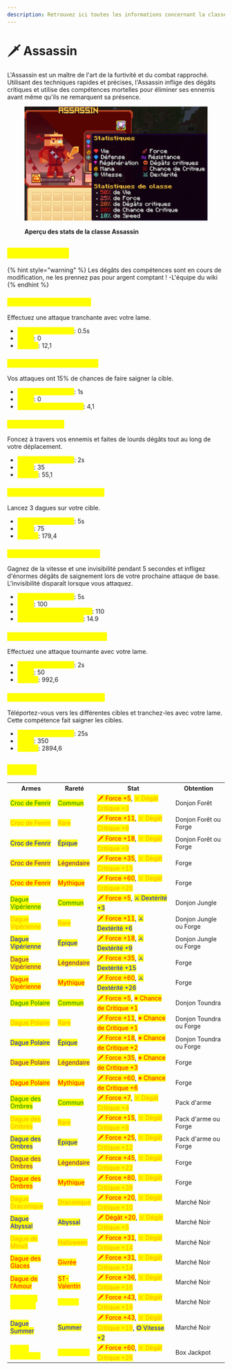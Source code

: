 ```yaml
---
description: Retrouvez ici toutes les informations concernant la classe Assassin
---
```


# 🗡️ Assassin

L'Assassin est un maître de l'art de la furtivité et du combat rapproché. Utilisant des techniques rapides et précises, l'Assassin inflige des dégâts critiques et utilise des compétences mortelles pour éliminer ses ennemis avant même qu'ils ne remarquent sa présence.

<figure><img src="../../.gitbook/assets/Les_Classes/Assasin.png" alt=""><figcaption><p><strong>Aperçu des stats de la classe Assassin</strong></p></figcaption></figure>

## <mark style="color:yellow;">Compétences</mark>

{% hint style="warning" %}
Les dégâts des compétences sont en cours de modification, ne les prennez pas pour argent comptant !
-L'équipe du wiki
{% endhint %}

### <mark style="color:yellow;">**Niveau 1 : Coup de Lame**</mark>

Effectuez une attaque tranchante avec votre lame.

* <mark style="color:yellow;">**Temps de recharge**</mark>: 0.5s
* <mark style="color:yellow;">**Mana**</mark>: 0
* <mark style="color:yellow;">**Dégâts**</mark>: 12,1

### <mark style="color:yellow;">**Niveau 5 : Lame Sanglante**</mark>

Vos attaques ont 15% de chances de faire saigner la cible.

* <mark style="color:yellow;">**Temps de recharge**</mark>: 1s
* <mark style="color:yellow;">**Mana**</mark>: 0
* <mark style="color:yellow;">**Dégâts de saignement**</mark>: 4,1


### <mark style="color:yellow;">**Niveau 10 : Dash**</mark>

Foncez à travers vos ennemis et faites de lourds dégâts tout au long de votre déplacement.

* <mark style="color:yellow;">**Temps de recharge**</mark>: 2s
* <mark style="color:yellow;">**Mana**</mark>: 35
* <mark style="color:yellow;">**Dégâts**</mark>: 55,1

### <mark style="color:yellow;">**Niveau 15 : Lancer de Dague**</mark>

Lancez 3 dagues sur votre cible.

* <mark style="color:yellow;">**Temps de recharge**</mark>: 5s
* <mark style="color:yellow;">**Mana**</mark>: 75
* <mark style="color:yellow;">**Dégâts**</mark>: 179,4

### <mark style="color:yellow;">**Niveau 20 : Pas de l'Ombre**</mark>

Gagnez de la vitesse et une invisibilité pendant 5 secondes et infligez d'énormes dégâts de saignement lors de votre prochaine attaque de base. L'invisibilité disparaît lorsque vous attaquez.

* <mark style="color:yellow;">**Temps de recharge**</mark>: 5s
* <mark style="color:yellow;">**Mana**</mark>: 100
* <mark style="color:yellow;">**Dégâts de la compétence**</mark>: 110
* <mark style="color:yellow;">**Dégâts de saignement**</mark>: 14.9

### <mark style="color:yellow;">**Niveau 30 : Déluge de Lames**</mark>

Effectuez une attaque tournante avec votre lame.

* <mark style="color:yellow;">**Temps de recharge**</mark>: 2s
* <mark style="color:yellow;">**Mana**</mark>: 50
* <mark style="color:yellow;">**Dégâts**</mark>: 992,6

### <mark style="color:yellow;">**Niveau 40 : Danse de Lames**</mark>

Téléportez-vous vers les différentes cibles et tranchez-les avec votre lame. Cette compétence fait saigner les cibles.

* <mark style="color:yellow;">**Temps de recharge**</mark>: 25s
* <mark style="color:yellow;">**Mana**</mark>: 350
* <mark style="color:yellow;">**Dégâts**</mark>: 2894,6
<!--Il faudrai demander les dégâts de saignement-->

## <mark style="color:yellow;">Armes</mark>

<table>
  <tr>
    <th>Armes</th>
    <th>Rareté</th>
    <th>Stat</th>
    <th>Obtention</th>
  </tr>
  <tr>
    <td><mark style="color:green;">Croc de Fenrir</mark></td>
    <td><mark style="color:green;">Commun</mark></td>
    <td><mark style="color:red;">🗡 Force +5</mark>, <mark style="color:orange;">☠ Dégât Critique +3</mark></td>
    <td>Donjon Forêt</td>
  </tr>
  <tr>
    <td><mark style="color:orange;">Croc de Fenrir</mark></td>
    <td><mark style="color:orange;">Rare</mark></td>
    <td><mark style="color:red;">🗡 Force +11</mark>, <mark style="color:orange;">☠ Dégât Critique +6</mark></td>
    <td>Donjon Forêt ou Forge</td>
  </tr>
  <tr>
    <td><mark style="color:blue;">Croc de Fenrir</mark></td>
    <td><mark style="color:blue;">Épique</mark></td>
    <td><mark style="color:red;">🗡 Force +18</mark>, <mark style="color:orange;">☠ Dégât Critique +9</mark></td>
    <td>Donjon Forêt ou Forge</td>
  </tr>
  <tr>
    <td><mark style="color:purple;">Croc de Fenrir</mark></td>
    <td><mark style="color:purple;">Légendaire</mark></td>
    <td><mark style="color:red;">🗡 Force +35</mark>, <mark style="color:orange;">☠ Dégât Critique +15</mark></td>
    <td>Forge</td>
  </tr>
  <tr>
    <td><mark style="color:red;">Croc de Fenrir</mark></td>
    <td><mark style="color:red;">Mythique</mark></td>
    <td><mark style="color:red;">🗡 Force +60</mark>, <mark style="color:orange;">☠ Dégât Critique +26</mark></td>
    <td>Forge</td>
  </tr>
  <tr>
    <td><mark style="color:green;">Dague Vipérienne</mark></td>
    <td><mark style="color:green;">Commun</mark></td>
    <td><mark style="color:red;">🗡 Force +5</mark>, <mark style="color:blue;">⚔ Dextérité +3</mark></td>
    <td>Donjon Jungle</td>
  </tr>
  <tr>
    <td><mark style="color:orange;">Dague Vipérienne</mark></td>
    <td><mark style="color:orange;">Rare</mark></td>
    <td><mark style="color:red;">🗡 Force +11</mark>, <mark style="color:blue;">⚔ Dextérité +6</mark></td>
    <td>Donjon Jungle ou Forge</td>
  </tr>
  <tr>
    <td><mark style="color:blue;">Dague Vipérienne</mark></td>
    <td><mark style="color:blue;">Épique</mark></td>
    <td><mark style="color:red;">🗡 Force +18</mark>, <mark style="color:blue;">⚔ Dextérité +9</mark></td>
    <td>Donjon Jungle ou Forge</td>
  </tr>
  <tr>
    <td><mark style="color:purple;">Dague Vipérienne</mark></td>
    <td><mark style="color:purple;">Légendaire</mark></td>
    <td><mark style="color:red;">🗡 Force +35</mark>, <mark style="color:blue;">⚔ Dextérité +15</mark></td>
    <td>Forge</td>
  </tr>
  <tr>
    <td><mark style="color:red;">Dague Vipérienne</mark></td>
    <td><mark style="color:red;">Mythique</mark></td>
    <td><mark style="color:red;">🗡 Force +60</mark>, <mark style="color:blue;">⚔ Dextérité +26</mark></td>
    <td>Forge</td>
  </tr>
  <tr>
    <td><mark style="color:green;">Dague Polaire</mark></td>
    <td><mark style="color:green;">Commun</mark></td>
    <td><mark style="color:red;">🗡 Force +5</mark>, <mark style="color:red;">※ Chance de Critique +1</mark></td>
    <td>Donjon Toundra</td>
  </tr>
  <tr>
    <td><mark style="color:orange;">Dague Polaire</mark></td>
    <td><mark style="color:orange;">Rare</mark></td>
    <td><mark style="color:red;">🗡 Force +11</mark>, <mark style="color:red;">※ Chance de Critique +1</mark></td>
    <td>Donjon Toundra ou Forge</td>
  </tr>
  <tr>
    <td><mark style="color:blue;">Dague Polaire</mark></td>
    <td><mark style="color:blue;">Épique</mark></td>
    <td><mark style="color:red;">🗡 Force +18</mark>, <mark style="color:red;">※ Chance de Critique +2</mark></td>
    <td>Donjon Toundra ou Forge</td>
  </tr>
  <tr>
    <td><mark style="color:purple;">Dague Polaire</mark></td>
    <td><mark style="color:purple;">Légendaire</mark></td>
    <td><mark style="color:red;">🗡 Force +35</mark>, <mark style="color:red;">※ Chance de Critique +3</mark></td>
    <td>Forge</td>
  </tr>
  <tr>
    <td><mark style="color:red;">Dague Polaire</mark></td>
    <td><mark style="color:red;">Mythique</mark></td>
    <td><mark style="color:red;">🗡 Force +60</mark>, <mark style="color:red;">※ Chance de Critique +6</mark></td>
    <td>Forge</td>
  </tr>
  <tr>
    <td><mark style="color:green;">Dague des Ombres</mark></td>
    <td><mark style="color:green;">Commun</mark></td>
    <td><mark style="color:red;">🗡 Force +7</mark>, <mark style="color:orange;">☠ Dégât Critique +4</mark></td>
    <td>Pack d'arme</td>
  </tr>
  <tr>
    <td><mark style="color:orange;">Dague des Ombres</mark></td>
    <td><mark style="color:orange;">Rare</mark></td>
    <td><mark style="color:red;">🗡 Force +15</mark>, <mark style="color:orange;">☠ Dégât Critique +8</mark></td>
    <td>Pack d'arme ou Forge</td>
  </tr>
  <tr>
    <td><mark style="color:blue;">Dague des Ombres</mark></td>
    <td><mark style="color:blue;">Épique</mark></td>
    <td><mark style="color:red;">🗡 Force +25</mark>, <mark style="color:orange;">☠ Dégât Critique +12</mark></td>
    <td>Pack d'arme ou Forge</td>
  </tr>
  <tr>
    <td><mark style="color:purple;">Dague des Ombres</mark></td>
    <td><mark style="color:purple;">Légendaire</mark></td>
    <td><mark style="color:red;">🗡 Force +45</mark>, <mark style="color:orange;">☠ Dégât Critique +22</mark></td>
    <td>Forge</td>
  </tr>
  <tr>
    <td><mark style="color:red;">Dague des Ombres</mark></td>
    <td><mark style="color:red;">Mythique</mark></td>
    <td><mark style="color:red;">🗡 Force +80</mark>, <mark style="color:orange;">☠ Dégât Critique +39</mark></td>
    <td>Forge</td>
  </tr>
  <tr>
    <td><mark style="color:orange;">Dague Draconique</mark></td>
    <td><mark style="color:orange;">Draconique</mark></td>
    <td><mark style="color:red;">🗡 Force +20</mark>, <mark style="color:orange;">☠ Dégât Critique +10</mark></td>
    <td>Marché Noir</td>
  </tr>
  <tr>
    <td><mark style="color:blue;">Dague Abyssal</mark></td>
    <td><mark style="color:blue;">Abyssal</mark></td>
    <td><mark style="color:red;">🗡 Dégât +20</mark>, <mark style="color:orange;">☠ Dégât Critique +5</mark></td>
    <td>Marché Noir</td>
  </tr>
  <tr>
    <td><mark style="color:orange;">Dague de Minuit</mark></td>
    <td><mark style="color:orange;">Halloween</mark></td>
    <td><mark style="color:red;">🗡 Force +31</mark>, <mark style="color:orange;">☠ Dégât Critique +14</mark></td>
    <td>Marché Noir</td>
  </tr>
  <tr>
    <td><mark style="color:red;">Dague des Glaces</mark></td>
    <td><mark style="color:red;">Givrée</mark></td>
    <td><mark style="color:red;">🗡 Force +31</mark>, <mark style="color:orange;">☠ Dégât Critique +14</mark></td>
    <td>Marché Noir</td>
  </tr>
  <tr>
    <td><mark style="color:red;">Dague de l'Amour</mark></td>
    <td><mark style="color:red;">ST-Valentin</mark></td>
    <td><mark style="color:red;">🗡 Force +36</mark>, <mark style="color:orange;">☠ Dégât Critique +16</mark></td>
    <td>Marché Noir</td>
  </tr>
  <tr>
    <td><mark style="color:yellow;">Dague en Chocolat</mark></td>
    <td><mark style="color:yellow;">Pâques</mark></td>
    <td><mark style="color:red;">🗡 Force +43</mark>, <mark style="color:orange;">☠ Dégât Critique +19</mark></td>
    <td>Marché Noir</td>
  </tr>
  <tr>
    <td><mark style="color:blue;">Dague Summer</mark></td>
    <td><mark style="color:blue;">Summer</mark></td>
    <td><mark style="color:red;">🗡 Force +43</mark>, <mark style="color:orange;">☠ Dégât Critique +19</mark>, <mark style="color:blue;">◎ Vitesse +2</mark></td>
    <td>Marché Noir</td>
  </tr>
  <tr>
    <td><mark style="color:yellow;">Dague légendaire</mark></td>
    <td><mark style="color:yellow;">Légendaire</mark></td>
    <td><mark style="color:red;">🗡 Force +60</mark>, <mark style="color:orange;">☠ Dégât Critique +26</mark></td>
    <td>Box Jackpot</td>
  </tr>
</table>
